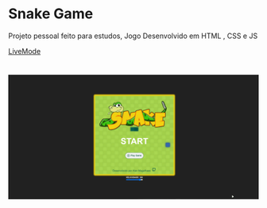 <h1 aling="center">Snake Game</h1>

Projeto pessoal feito para estudos, Jogo Desenvolvido em HTML , CSS e JS

[LiveMode](https://maarola.github.io/Snake__Game/)
<h1 aling="center">
    <img alt="Readme" title="Readme" src="./assets/Animação.gif">
</h1>
